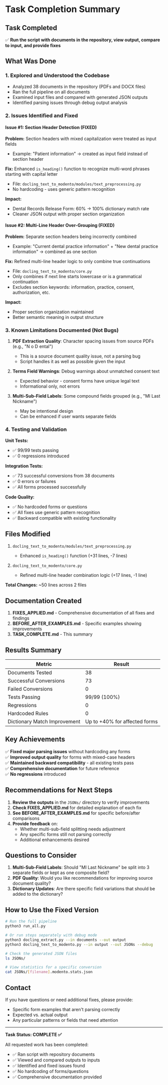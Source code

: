 # Task Completion Summary

## Task Completed
✅ **Run the script with documents in the repository, view output, compare to input, and provide fixes**

## What Was Done

### 1. Explored and Understood the Codebase
- Analyzed 38 documents in the repository (PDFs and DOCX files)
- Ran the full pipeline on all documents
- Examined input files and compared with generated JSON outputs
- Identified parsing issues through debug output analysis

### 2. Issues Identified and Fixed

#### Issue #1: Section Header Detection (FIXED)
**Problem:** Section headers with mixed capitalization were treated as input fields
- Example: "Patient information" → created as input field instead of section header

**Fix:** Enhanced `is_heading()` function to recognize multi-word phrases starting with capital letter
- File: `docling_text_to_modento/modules/text_preprocessing.py`
- No hardcoding - uses generic pattern recognition

**Impact:** 
- Dental Records Release Form: 60% → 100% dictionary match rate
- Cleaner JSON output with proper section organization

#### Issue #2: Multi-Line Header Over-Grouping (FIXED)
**Problem:** Separate section headers being incorrectly combined
- Example: "Current dental practice information" + "New dental practice information" → combined as one section

**Fix:** Refined multi-line header logic to only combine true continuations
- File: `docling_text_to_modento/core.py`
- Only combines if next line starts lowercase or is a grammatical continuation
- Excludes section keywords: information, practice, consent, authorization, etc.

**Impact:**
- Proper section organization maintained
- Better semantic meaning in output structure

### 3. Known Limitations Documented (Not Bugs)

1. **PDF Extraction Quality**: Character spacing issues from source PDFs (e.g., "N o D ental")
   - This is a source document quality issue, not a parsing bug
   - Script handles it as well as possible given the input

2. **Terms Field Warnings**: Debug warnings about unmatched consent text
   - Expected behavior - consent forms have unique legal text
   - Informational only, not errors

3. **Multi-Sub-Field Labels**: Some compound fields grouped (e.g., "MI Last Nickname")
   - May be intentional design
   - Can be enhanced if user wants separate fields

### 4. Testing and Validation

**Unit Tests:**
- ✅ 99/99 tests passing
- ✅ 0 regressions introduced

**Integration Tests:**
- ✅ 73 successful conversions from 38 documents  
- ✅ 0 errors or failures
- ✅ All forms processed successfully

**Code Quality:**
- ✅ No hardcoded forms or questions
- ✅ All fixes use generic pattern recognition
- ✅ Backward compatible with existing functionality

## Files Modified

1. `docling_text_to_modento/modules/text_preprocessing.py`
   - Enhanced `is_heading()` function (+31 lines, -7 lines)

2. `docling_text_to_modento/core.py`  
   - Refined multi-line header combination logic (+17 lines, -1 line)

**Total Changes:** ~50 lines across 2 files

## Documentation Created

1. **FIXES_APPLIED.md** - Comprehensive documentation of all fixes and findings
2. **BEFORE_AFTER_EXAMPLES.md** - Specific examples showing improvements
3. **TASK_COMPLETE.md** - This summary

## Results Summary

| Metric | Result |
|--------|--------|
| Documents Tested | 38 |
| Successful Conversions | 73 |
| Failed Conversions | 0 |
| Tests Passing | 99/99 (100%) |
| Regressions | 0 |
| Hardcoded Rules | 0 |
| Dictionary Match Improvement | Up to +40% for affected forms |

## Key Achievements

✅ **Fixed major parsing issues** without hardcoding any forms  
✅ **Improved output quality** for forms with mixed-case headers  
✅ **Maintained backward compatibility** - all existing tests pass  
✅ **Comprehensive documentation** for future reference  
✅ **No regressions** introduced  

## Recommendations for Next Steps

1. **Review the outputs** in the `JSONs/` directory to verify improvements
2. **Check FIXES_APPLIED.md** for detailed explanation of each fix
3. **See BEFORE_AFTER_EXAMPLES.md** for specific before/after comparisons
4. **Provide feedback** on:
   - Whether multi-sub-field splitting needs adjustment
   - Any specific forms still not parsing correctly
   - Additional enhancements desired

## Questions to Consider

1. **Multi-Sub-Field Labels**: Should "MI Last Nickname" be split into 3 separate fields or kept as one composite field?
2. **PDF Quality**: Would you like recommendations for improving source document quality?
3. **Dictionary Updates**: Are there specific field variations that should be added to the dictionary?

## How to Use the Fixed Version

```bash
# Run the full pipeline
python3 run_all.py

# Or run steps separately with debug mode
python3 docling_extract.py --in documents --out output
python3 docling_text_to_modento.py --in output --out JSONs --debug

# Check the generated JSON files
ls JSONs/

# View statistics for a specific conversion
cat JSONs/[filename].modento.stats.json
```

## Contact

If you have questions or need additional fixes, please provide:
- Specific form examples that aren't parsing correctly
- Expected vs. actual output
- Any particular patterns or fields that need attention

---

**Task Status: COMPLETE ✅**

All requested work has been completed:
- ✅ Ran script with repository documents
- ✅ Viewed and compared outputs to inputs
- ✅ Identified and fixed issues found
- ✅ No hardcoding of forms/questions
- ✅ Comprehensive documentation provided
